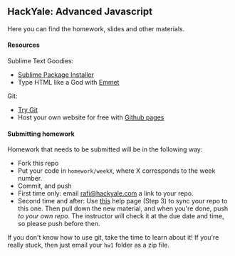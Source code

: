 ## HackYale: Advanced Javascript

Here you can find the homework, slides and other materials.

#### Resources

Sublime Text Goodies:

- [Sublime Package Installer](https://sublime.wbond.net/)
- Type HTML like a God with [Emmet](https://github.com/sergeche/emmet-sublime)

Git:

- [Try Git](https://try.github.io/levels/1/challenges/1)
- Host your own website for free with [Github pages](https://pages.github.com/)

#### Submitting homework

Homework that needs to be submitted will be in the following way:

- Fork this repo
- Put your code in `homework/weekX`, where X corresponds to the week number. 
- Commit, and push
- First time only: email rafi@hackyale.com a link to your repo.
- Second time and after: Use [this](https://help.github.com/articles/fork-a-repo) help page (Step 3) to sync your repo to this one. Then pull down the new material, and when you're done, push *to your own repo*. The instructor will check it at the due date and time, so please push before then.

If you don't know how to use git, take the time to learn about it! If you're really stuck, then just email your `hw1` folder as a zip file. 
